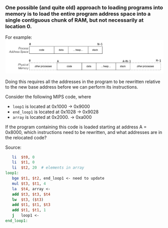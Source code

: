 ### One possible (and quite old) approach to loading programs into memory is to load the entire program address space into a single contiguous chunk of RAM, but not necessarily at location 0.

For example:
![](contiguous.png)

Doing this requires all the addresses in the program to be rewritten relative to the new base address before we can perform its instructions.

Consider the following MIPS code, where 
- `loop1` is located at 0x1000 -> 0x9000
- `end_loop1` is located at 0x1028 -> 0x9028
- `array` is located at 0x2000. -> 0xa000

If the program containing this code is loaded starting at address A = 0x8000, which instructions need to be rewritten, and what addresses are in the relocated code?



Source:
```mips
   li  $t0, 0
   li  $t1, 0
   li  $t2, 20  # elements in array
loop1:
   bge $t1, $t2, end_loop1 <- need to update
   mul $t3, $t1, 4
   la  $t4, array <-
   add $t3, $t3, $t4
   lw  $t3, ($t3)
   add $t1, $t1, $t3
   add $t1, $t1, 1
   j   loop1 <-
end_loop1:
```

